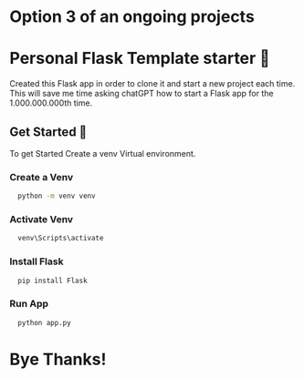 
  # Option 3 of an ongoing projects
  
  # Personal Flask Template starter 📝  
  Created this Flask app in order to clone it and start a new project each
  time. This will save me time asking chatGPT how to start a Flask app
  for the 1.000.000.000th time.
  
  ## Get Started 🚀  
  To get Started Create a venv Virtual environment.
  
  ### Create a Venv  
~~~bash  
  python -m venv venv
~~~
  ### Activate Venv  
~~~bash  
  venv\Scripts\activate
~~~
  ### Install Flask  
~~~bash  
  pip install Flask
~~~
  ### Run App  
~~~bash  
  python app.py  
~~~

# Bye Thanks!


